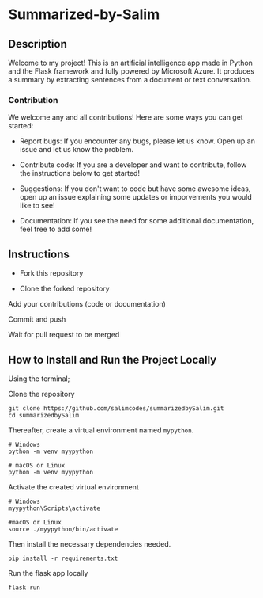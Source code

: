 # Summarized-by-Salim


## Description

Welcome to my project! This is an artificial intelligence app made in Python and the Flask framework and fully powered by Microsoft Azure. It produces a summary by extracting sentences from a document or text conversation.

### Contribution

We welcome any and all contributions! Here are some ways you can get started:

- Report bugs: If you encounter any bugs, please let us know. Open up an issue and let us know the problem.

- Contribute code: If you are a developer and want to contribute, follow the instructions below to get started!

- Suggestions: If you don't want to code but have some awesome ideas, open up an issue explaining some updates or imporvements you would like to see!

- Documentation: If you see the need for some additional documentation, feel free to add some!

## Instructions

- Fork this repository

- Clone the forked repository

Add your contributions (code or documentation)

Commit and push

Wait for pull request to be merged

## How to Install and Run the Project Locally

Using the terminal;

Clone the repository

```
git clone https://github.com/salimcodes/summarizedbySalim.git
cd summarizedbySalim
```


Thereafter, create a virtual environment named `mypython`.

```
# Windows
python -m venv myypython

# macOS or Linux
python -m venv myypython
```

Activate the created virtual environment
```
# Windows
myypython\Scripts\activate

#macOS or Linux
source ./myypython/bin/activate
```

Then install the necessary dependencies needed.

``` 
pip install -r requirements.txt
```

Run the flask app locally

```
flask run
```

